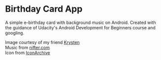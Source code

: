 # Birthday Card App
A simple e-birthday card with background music on Android. Created with the guidance of Udacity's Android Development for Beginners course and googling. 

Image courtesy of my friend [Krysten](http://ladynoise.deviantart.com/)
<br>Music from [nifter.com](http://www.nifter.com/happy_birthday_songs_music.htm)
<br>Icon from [IconArchive](http://www.iconarchive.com/)
